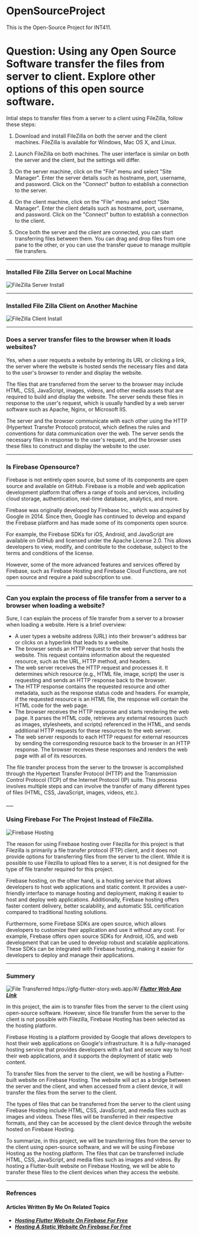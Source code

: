# OpenSourceProject
 This is the Open-Source Project for INT411.

<h1>Question: Using any Open Source Software transfer the files from server to client. Explore other options of this open source software.</h1>

Intial steps to transfer files from a server to a client using FileZilla, follow these steps:

1. Download and install FileZilla on both the server and the client machines. FileZilla is available for Windows, Mac OS X, and Linux.

2. Launch FileZilla on both machines. The user interface is similar on both the server and the client, but the settings will differ.

3. On the server machine, click on the "File" menu and select "Site Manager". Enter the server details such as hostname, port, username, and password. Click on the "Connect" button to establish a connection to the server.

4. On the client machine, click on the "File" menu and select "Site Manager". Enter the client details such as hostname, port, username, and password. Click on the "Connect" button to establish a connection to the client.

5. Once both the server and the client are connected, you can start transferring files between them. You can drag and drop files from one pane to the other, or you can use the transfer queue to manage multiple file transfers.


___

<h3>Installed File Zilla Server on Local Machine</h3>
<img title="FileZilla Server" alt="FileZilla Server Install" src="/assets/fileZillaServer.png">

___

<h3>Installed File Zilla Client on Another Machine</h3>
<img title="FileZilla Clinet" alt="FileZilla Client Install" src="/assets/fileZillaClient.png">

___

<h3><b>Does a server transfer files to the browser when it loads websites?</b></h3>
<p>Yes, when a user requests a website by entering its URL or clicking a link, the server where the website is hosted sends the necessary files and data to the user's browser to render and display the website.

The files that are transferred from the server to the browser may include HTML, CSS, JavaScript, images, videos, and other media assets that are required to build and display the website. The server sends these files in response to the user's request, which is usually handled by a web server software such as Apache, Nginx, or Microsoft IIS.

The server and the browser communicate with each other using the HTTP (Hypertext Transfer Protocol) protocol, which defines the rules and conventions for data communication over the web. The server sends the necessary files in response to the user's request, and the browser uses these files to construct and display the website to the user.</p>

___

<h3><b>Is Firebase Opensource?</b></h3>
<p>Firebase is not entirely open source, but some of its components are open source and available on GitHub. Firebase is a mobile and web application development platform that offers a range of tools and services, including cloud storage, authentication, real-time database, analytics, and more.

Firebase was originally developed by Firebase Inc., which was acquired by Google in 2014. Since then, Google has continued to develop and expand the Firebase platform and has made some of its components open source.

For example, the Firebase SDKs for iOS, Android, and JavaScript are available on GitHub and licensed under the Apache License 2.0. This allows developers to view, modify, and contribute to the codebase, subject to the terms and conditions of the license.

However, some of the more advanced features and services offered by Firebase, such as Firebase Hosting and Firebase Cloud Functions, are not open source and require a paid subscription to use.</p>

___

<h3><b>Can you explain the process of file transfer from a server to a browser when loading a website?</b></h3>
<p>Sure, I can explain the process of file transfer from a server to a browser when loading a website. Here is a brief overview:
<ul>
<li>A user types a website address (URL) into their browser's address bar or clicks on a hyperlink that leads to a website.</li>

<li>The browser sends an HTTP request to the web server that hosts the website. This request contains information about the requested resource, such as the URL, HTTP method, and headers.</li>

<li>The web server receives the HTTP request and processes it. It determines which resource (e.g., HTML file, image, script) the user is requesting and sends an HTTP response back to the browser.</li>

<li>The HTTP response contains the requested resource and other metadata, such as the response status code and headers. For example, if the requested resource is an HTML file, the response will contain the HTML code for the web page.</li>

<li>The browser receives the HTTP response and starts rendering the web page. It parses the HTML code, retrieves any external resources (such as images, stylesheets, and scripts) referenced in the HTML, and sends additional HTTP requests for these resources to the web server.</li>

<li>The web server responds to each HTTP request for external resources by sending the corresponding resource back to the browser in an HTTP response. The browser receives these responses and renders the web page with all of its resources.</li>
</ul>
The file transfer process from the server to the browser is accomplished through the Hypertext Transfer Protocol (HTTP) and the Transmission Control Protocol (TCP) of the Internet Protocol (IP) suite. This process involves multiple steps and can involve the transfer of many different types of files (HTML, CSS, JavaScript, images, videos, etc.).



</p>
___
<h3><b>Using Firebase For The Projest Instead of FileZilla.</b></h3>
<img title="Hosting" alt="Firebase Hosting" src="/assets/firebasei.webp">

<p>The reason for using Firebase hosting over Filezilla for this project is that Filezilla is primarily a file transfer protocol (FTP) client, and it does not provide options for transferring files from the server to the client. While it is possible to use Filezilla to upload files to a server, it is not designed for the type of file transfer required for this project.

Firebase hosting, on the other hand, is a hosting service that allows developers to host web applications and static content. It provides a user-friendly interface to manage hosting and deployment, making it easier to host and deploy web applications. Additionally, Firebase hosting offers faster content delivery, better scalability, and automatic SSL certification compared to traditional hosting solutions.

Furthermore, some Firebase SDKs are open source, which allows developers to customize their application and use it without any cost. For example, Firebase offers open source SDKs for Android, iOS, and web development that can be used to develop robust and scalable applications. These SDKs can be integrated with Firebase hosting, making it easier for developers to deploy and manage their applications.</p>
___
<h3>Summery</h3>
<img title="Server Serving Website" alt="File Transferred" src="/assets/website.png">
https://gfg-flutter-story.web.app/#/
<a href="https://gfg-flutter-story.web.app/#/"><b><i>Flutter Web App Link</i></b></a>
<p>
In this project, the aim is to transfer files from the server to the client using open-source software. However, since file transfer from the server to the client is not possible with Filezilla, Firebase Hosting has been selected as the hosting platform.

Firebase Hosting is a platform provided by Google that allows developers to host their web applications on Google's infrastructure. It is a fully-managed hosting service that provides developers with a fast and secure way to host their web applications, and it supports the deployment of static web content.

To transfer files from the server to the client, we will be hosting a Flutter-built website on Firebase Hosting. The website will act as a bridge between the server and the client, and when accessed from a client device, it will transfer the files from the server to the client.

The types of files that can be transferred from the server to the client using Firebase Hosting include HTML, CSS, JavaScript, and media files such as images and videos. These files will be transferred in their respective formats, and they can be accessed by the client device through the website hosted on Firebase Hosting.

To summarize, in this project, we will be transferring files from the server to the client using open-source software, and we will be using Firebase Hosting as the hosting platform. The files that can be transferred include HTML, CSS, JavaScript, and media files such as images and videos. By hosting a Flutter-built website on Firebase Hosting, we will be able to transfer these files to the client devices when they access the website.</p>

___
<h3>Refrences</h3>
<h4><b>Articles Written By Me On Related Topics</b></h4>
<ul><li><a href="https://www.geeksforgeeks.org/hosting-flutter-website-on-firebase-for-free/"><b><i>Hosting Flutter Website On Firebase For Free</i></b></a>
</li><li><a href="https://www.geeksforgeeks.org/hosting-a-static-website-on-firebase-for-free/?ref=rp"><b><i>Hosting A Static Website On Firebase For Free</i></b></a>
</li></ul>
